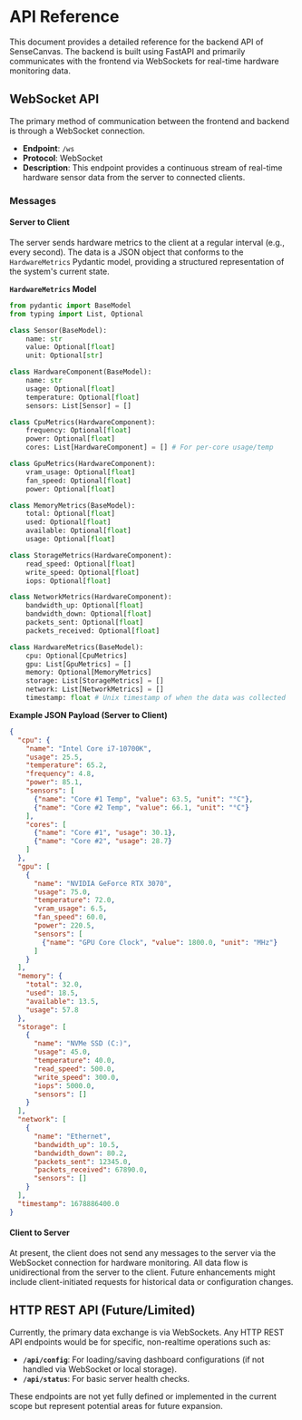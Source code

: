 # API Reference

This document provides a detailed reference for the backend API of SenseCanvas. The backend is built using FastAPI and primarily communicates with the frontend via WebSockets for real-time hardware monitoring data.

## WebSocket API

The primary method of communication between the frontend and backend is through a WebSocket connection.

- **Endpoint**: `/ws`
- **Protocol**: WebSocket
- **Description**: This endpoint provides a continuous stream of real-time hardware sensor data from the server to connected clients.

### Messages

#### Server to Client

The server sends hardware metrics to the client at a regular interval (e.g., every second). The data is a JSON object that conforms to the `HardwareMetrics` Pydantic model, providing a structured representation of the system's current state.

**`HardwareMetrics` Model**

```python
from pydantic import BaseModel
from typing import List, Optional

class Sensor(BaseModel):
    name: str
    value: Optional[float]
    unit: Optional[str]

class HardwareComponent(BaseModel):
    name: str
    usage: Optional[float]
    temperature: Optional[float]
    sensors: List[Sensor] = []

class CpuMetrics(HardwareComponent):
    frequency: Optional[float]
    power: Optional[float]
    cores: List[HardwareComponent] = [] # For per-core usage/temp

class GpuMetrics(HardwareComponent):
    vram_usage: Optional[float]
    fan_speed: Optional[float]
    power: Optional[float]

class MemoryMetrics(BaseModel):
    total: Optional[float]
    used: Optional[float]
    available: Optional[float]
    usage: Optional[float]

class StorageMetrics(HardwareComponent):
    read_speed: Optional[float]
    write_speed: Optional[float]
    iops: Optional[float]

class NetworkMetrics(HardwareComponent):
    bandwidth_up: Optional[float]
    bandwidth_down: Optional[float]
    packets_sent: Optional[float]
    packets_received: Optional[float]

class HardwareMetrics(BaseModel):
    cpu: Optional[CpuMetrics]
    gpu: List[GpuMetrics] = []
    memory: Optional[MemoryMetrics]
    storage: List[StorageMetrics] = []
    network: List[NetworkMetrics] = []
    timestamp: float # Unix timestamp of when the data was collected
```

**Example JSON Payload (Server to Client)**

```json
{
  "cpu": {
    "name": "Intel Core i7-10700K",
    "usage": 25.5,
    "temperature": 65.2,
    "frequency": 4.8,
    "power": 85.1,
    "sensors": [
      {"name": "Core #1 Temp", "value": 63.5, "unit": "°C"},
      {"name": "Core #2 Temp", "value": 66.1, "unit": "°C"}
    ],
    "cores": [
      {"name": "Core #1", "usage": 30.1},
      {"name": "Core #2", "usage": 28.7}
    ]
  },
  "gpu": [
    {
      "name": "NVIDIA GeForce RTX 3070",
      "usage": 75.0,
      "temperature": 72.0,
      "vram_usage": 6.5,
      "fan_speed": 60.0,
      "power": 220.5,
      "sensors": [
        {"name": "GPU Core Clock", "value": 1800.0, "unit": "MHz"}
      ]
    }
  ],
  "memory": {
    "total": 32.0,
    "used": 18.5,
    "available": 13.5,
    "usage": 57.8
  },
  "storage": [
    {
      "name": "NVMe SSD (C:)",
      "usage": 45.0,
      "temperature": 40.0,
      "read_speed": 500.0,
      "write_speed": 300.0,
      "iops": 5000.0,
      "sensors": []
    }
  ],
  "network": [
    {
      "name": "Ethernet",
      "bandwidth_up": 10.5,
      "bandwidth_down": 80.2,
      "packets_sent": 12345.0,
      "packets_received": 67890.0,
      "sensors": []
    }
  ],
  "timestamp": 1678886400.0
}
```

#### Client to Server

At present, the client does not send any messages to the server via the WebSocket connection for hardware monitoring. All data flow is unidirectional from the server to the client. Future enhancements might include client-initiated requests for historical data or configuration changes.

## HTTP REST API (Future/Limited)

Currently, the primary data exchange is via WebSockets. Any HTTP REST API endpoints would be for specific, non-realtime operations such as:

-   **`/api/config`**: For loading/saving dashboard configurations (if not handled via WebSocket or local storage).
-   **`/api/status`**: For basic server health checks.

These endpoints are not yet fully defined or implemented in the current scope but represent potential areas for future expansion.